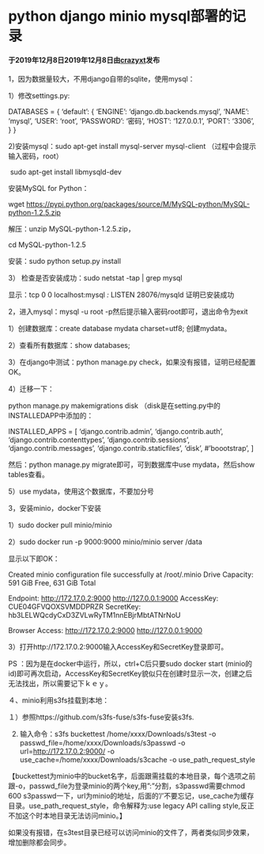 # python django minio mysql部署的记录

#### 于2019年12月8日2019年12月8日由[**crazyxt**](https://crazyxt.com/?author=1)发布

1，因为数据量较大，不用django自带的sqlite，使用mysql：

1）修改settings.py:

DATABASES = {
  ‘default’: {
    ‘ENGINE’: ‘django.db.backends.mysql’,
    ‘NAME’: ‘mysql’, 
    ‘USER’: ‘root’,
    ‘PASSWORD’: ‘密码’, 
    ‘HOST’: ‘127.0.0.1’,
    ‘PORT’: ‘3306’,
  }
}

2)安装mysql：sudo apt-get install mysql-server mysql-client （过程中会提示输入密码，root）

​            sudo apt-get install libmysqld-dev

安装MySQL for Python：

wget https://pypi.python.org/packages/source/M/MySQL-python/MySQL-python-1.2.5.zip

解压：unzip MySQL-python-1.2.5.zip，

cd MySQL-python-1.2.5

安装：sudo python setup.py install

3） 检查是否安装成功：sudo netstat -tap | grep mysql

显示：tcp     0    0 localhost:mysql     *:*           LISTEN    28076/mysqld   证明已安装成功

2，进入mysql：mysql -u root -p然后提示输入密码root即可，退出命令为exit

1）创建数据库：create database mydata charset=utf8;  创建mydata。

2）查看所有数据库：show databases;

3）在django中测试：python manage.py check，如果没有报错，证明已经配置OK。

 4）迁移一下：

python manage.py makemigrations  disk  （disk是在setting.py中的INSTALLEDAPP中添加的：

INSTALLED_APPS = [
  ‘django.contrib.admin’,
  ‘django.contrib.auth’,
  ‘django.contrib.contenttypes’,
  ‘django.contrib.sessions’,
  ‘django.contrib.messages’,
  ‘django.contrib.staticfiles’,
  ‘disk’,
  \#’boootstrap’,
]

然后：python manage.py migrate即可，可到数据库中use mydata，然后show tables查看。

5）use mydata，使用这个数据库，不要加分号

3，安装minio，docker下安装

1）sudo docker  pull minio/minio

2）sudo docker run -p 9000:9000 minio/minio server /data

显示以下即OK：

Created minio configuration file successfully at /root/.minio
Drive Capacity: 591 GiB Free, 631 GiB Total


Endpoint:  http://172.17.0.2:9000  http://127.0.0.1:9000
AccessKey: CUE04GFVQOXSVMDDPRZR 
SecretKey: hb3LELWQcdyCxD3ZVLwRyTM1nnEBjrMbtATNrNoU 


Browser Access:
  http://172.17.0.2:9000  http://127.0.0.1:9000



3）打开http://172.17.0.2:9000输入AccessKey和SecretKey登录即可。

PS ：因为是在docker中运行，所以，ctrl+C后只要sudo docker start (minio的id)即可再次启动，AccessKey和SecretKey貌似只在创建时显示一次，创建之后无法找出，所以需要记下ｋｅｙ。

４、minio利用s3fs挂载到本地：

１）参照https://github.com/s3fs-fuse/s3fs-fuse安装s3fs.

2) 输入命令：s3fs buckettest /home/xxxx/Downloads/s3test -o passwd_file=/home/xxxx/Downloads/s3passwd -o url=http://172.17.0.2:9000/ -o use_cache=/home/xxxx/Downloads/s3cache -o use_path_request_style

【buckettest为minio中的bucket名字，后面跟需挂载的本地目录，每个选项之前跟-o，passwd_file为登录minio的两个key,用”:”分割，s3passwd需要chmod 600 s3passwd一下，url为minio的地址，后面的’/’不要忘记，use_cache为缓存目录。use_path_request_style，命令解释为:use legacy API calling style,反正不加这个时本地目录无法访问minio。】

如果没有报错，在s3test目录已经可以访问minio的文件了，两者类似同步效果，增加删除都会同步。
